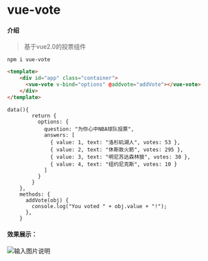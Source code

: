 # vue-vote

#### 介绍
> 基于vue2.0的投票组件

```
npm i vue-vote
```

```html
<template>
    <div id="app" class="container">
      <vue-vote v-bind="options" @addvote="addVote"></vue-vote>
    </div>
</template>
```

```javascipt
data(){
        return {
          options: {
            question: "为你心中NBA球队投票",
            answers: [
              { value: 1, text: "洛杉矶湖人", votes: 53 },
              { value: 2, text: "休斯敦火箭", votes: 295 },
              { value: 3, text: "明尼苏达森林狼", votes: 30 },
              { value: 4, text: "纽约尼克斯", votes: 10 }
            ]
          }
        }
    },
    methods: {
      addVote(obj) {
        console.log("You voted " + obj.value + "!");
      },
    }
```

#### 效果展示：
![输入图片说明](https://images.gitee.com/uploads/images/2021/0930/144304_30c66e03_1003280.png "屏幕截图.png")